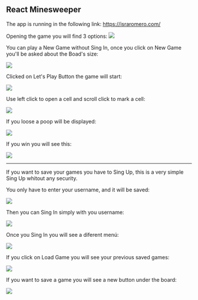 ## React Minesweeper

The app is running in the following link: https://israromero.com/

Opening the game you will find 3 options:
![](https://i.ibb.co/XJfn5QB/opciones1.png)


You can play a New Game without Sing In, once you click on New Game you'll be asked about the Boad's size:

![](https://i.ibb.co/M8Zr5Ds/newgame.png)


Clicked on Let's Play Button the game will start:

![](https://i.ibb.co/yn4VNpL/play.png)


Use left click to open a cell and scroll click to mark a cell:

![](https://i.ibb.co/58wRhS5/clicks.png)


If you loose a poop will be displayed:

![](https://i.ibb.co/SQGHMQt/loose.png)

If you win you will see this:

![](https://i.ibb.co/Cmdpthd/win.png)

------------

If you want to save your games you have to Sing Up, this is a very simple Sing Up whitout any security.

You only have to enter your username, and it will be saved:

![](https://i.ibb.co/3s200cS/singup.png)

Then you can Sing In simply with you username:

![](https://i.ibb.co/R6yfPdh/singin.png)

Once you Sing In you will see a diferent menú:

![](https://i.ibb.co/FHP7xkv/singinok.png)


If you click on Load Game you will see your previous saved games:

![](https://i.ibb.co/0Ypd7Bd/loadgame.png)


If you want to save a game you will see a new button under the board:

![](https://i.ibb.co/wdDm3s8/saveagame.png)
